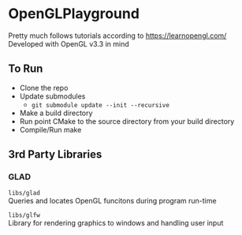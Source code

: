 # OpenGLPlayground
Pretty much follows tutorials according to https://learnopengl.com/ \
Developed with OpenGL v3.3 in mind

## To Run
- Clone the repo
- Update submodules
  - `git submodule update --init --recursive`
- Make a build directory
- Run point CMake to the source directory from your build directory
- Compile/Run make


## 3rd Party Libraries
### GLAD
`libs/glad` \
Queries and locates OpenGL funcitons during program run-time

`libs/glfw` \
Library for rendering graphics to windows and handling user input
